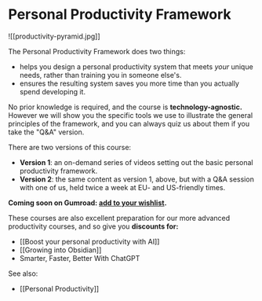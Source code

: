 # Personal Productivity Framework

![[productivity-pyramid.jpg]]

The Personal Productivity Framework does two things:

* helps you design a personal productivity system that meets *your* unique needs, rather than training you in someone else's. 
* ensures the resulting system saves you more time than you actually spend developing it.

No prior knowledge is required, and the course is **technology-agnostic.** However we will show you the specific tools we use to illustrate the general principles of the framework, and you can always quiz us about them if you take the "Q&A" version.

There are two versions of this course:

* **Version 1**: an on-demand series of videos setting out the basic personal productivity framework. 
* **Version 2**: the same content as version 1, above, but with a Q&A session with one of us, held twice a week at EU- and US-friendly times.

**Coming soon on Gumroad: [add to your wishlist](https://pathshiftpeople.gumroad.com/l/productivity-framework).**

These courses are also excellent preparation for our more advanced productivity courses, and so give you **discounts for:** 

* [[Boost your personal productivity with AI]]
* [[Growing into Obsidian]]
* Smarter, Faster, Better With ChatGPT

See also:

* [[Personal Productivity]]